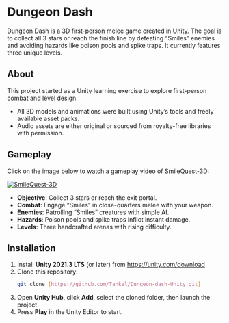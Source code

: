 # Dungeon Dash
Dungeon Dash is a 3D first-person melee game created in Unity. The goal is to collect all 3 stars or reach the finish line by defeating “Smiles” enemies and avoiding hazards like poison pools and spike traps. It currently features three unique levels.

## About
This project started as a Unity learning exercise to explore first-person combat and level design.  
- All 3D models and animations were built using Unity’s tools and freely available asset packs.  
- Audio assets are either original or sourced from royalty-free libraries with permission.

## Gameplay
Click on the image below to watch a gameplay video of SmileQuest-3D:

[![SmileQuest-3D](https://img.youtube.com/vi/5Tj3e9cGKP4/0.jpg)](https://www.youtube.com/watch?v=5Tj3e9cGKP4 "Dungeon Dash (CLICK TO WATCH!)")

- **Objective**: Collect 3 stars or reach the exit portal.  
- **Combat**: Engage “Smiles” in close-quarters melee with your weapon.  
- **Enemies**: Patrolling “Smiles” creatures with simple AI.  
- **Hazards**: Poison pools and spike traps inflict instant damage.  
- **Levels**: Three handcrafted arenas with rising difficulty.

## Installation
1. Install **Unity 2021.3 LTS** (or later) from https://unity.com/download  
2. Clone this repository:
   ```bash
   git clone [https://github.com/Tankel/Dungeon-dash-Unity.git]
   ```
3. Open **Unity Hub**, click **Add**, select the cloned folder, then launch the project.  
4. Press **Play** in the Unity Editor to start.
